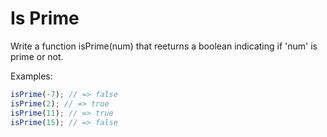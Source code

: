 # Is Prime

Write a function isPrime(num) that reeturns a boolean indicating if 'num' is prime or not.  

Examples:

```js
isPrime(-7); // => false
isPrime(2); // => true
isPrime(11); // => true
isPrime(15); // => false
```